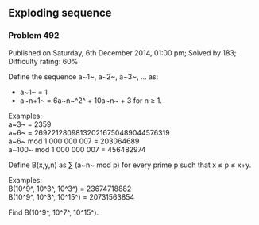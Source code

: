 Exploding sequence
------------------

### Problem 492

Published on Saturday, 6th December 2014, 01:00 pm; Solved by 183;
Difficulty rating: 60%

Define the sequence a~1~, a~2~, a~3~, ... as:

-   a~1~ = 1
-   a~n+1~ = 6a~n~^2^ + 10a~n~ + 3 for n ≥ 1.

Examples:\
 a~3~ = 2359\
 a~6~ = 269221280981320216750489044576319\
 a~6~ mod 1 000 000 007 = 203064689\
 a~100~ mod 1 000 000 007 = 456482974

Define B(x,y,n) as ∑ (a~n~ mod p) for every prime p such that x ≤ p ≤
x+y.

Examples:\
 B(10^9^, 10^3^, 10^3^) = 23674718882\
 B(10^9^, 10^3^, 10^15^) = 20731563854

Find B(10^9^, 10^7^, 10^15^).
